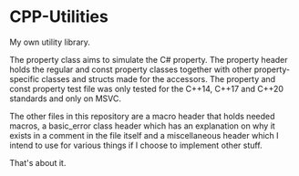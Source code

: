 # CPP-Utilities
My own utility library.

The property class aims to simulate the C# property. The property header holds the regular and const property classes together with other property-specific classes and structs made for the accessors. The property and const property test file was only tested for the C++14, C++17 and C++20 standards and only on MSVC.

The other files in this repository are a macro header that holds needed macros, a basic_error class header which has an explanation on why it exists in a comment in the file itself and
a miscellaneous header which I intend to use for various things if I choose to implement other stuff.

That's about it.
